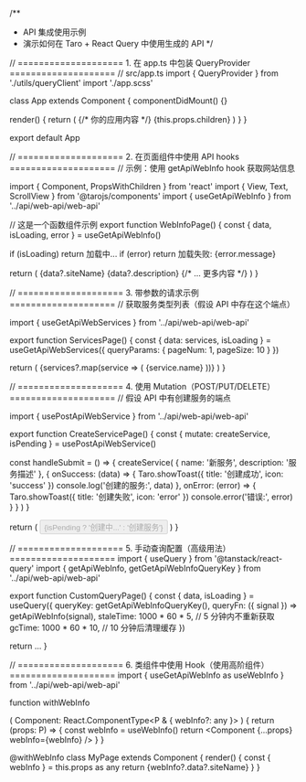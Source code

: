 /**
 * API 集成使用示例
 * 演示如何在 Taro + React Query 中使用生成的 API
 */

// ==================== 1. 在 app.ts 中包装 QueryProvider ====================
// src/app.ts
import { QueryProvider } from './utils/queryClient'
import './app.scss'

class App extends Component<PropsWithChildren> {
  componentDidMount() {}

  render() {
    return (
      <QueryProvider>
        {/* 你的应用内容 */}
        {this.props.children}
      </QueryProvider>
    )
  }
}

export default App

// ==================== 2. 在页面组件中使用 API hooks ====================
// 示例：使用 getApiWebInfo hook 获取网站信息

import { Component, PropsWithChildren } from 'react'
import { View, Text, ScrollView } from '@tarojs/components'
import { useGetApiWebInfo } from '../api/web-api/web-api'

// 这是一个函数组件示例
export function WebInfoPage() {
  const { data, isLoading, error } = useGetApiWebInfo()

  if (isLoading) return <Text>加载中...</Text>
  if (error) return <Text>加载失败: {error.message}</Text>

  return (
    <View className='web-info-page'>
      <Text className='title'>{data?.siteName}</Text>
      <Text className='description'>{data?.description}</Text>
      {/* ... 更多内容 */}
    </View>
  )
}

// ==================== 3. 带参数的请求示例 ====================
// 获取服务类型列表（假设 API 中存在这个端点）

import { useGetApiWebServices } from '../api/web-api/web-api'

export function ServicesPage() {
  const { data: services, isLoading } = useGetApiWebServices({
    queryParams: {
      pageNum: 1,
      pageSize: 10
    }
  })

  return (
    <View>
      {services?.map(service => (
        <View key={service.id} className='service-item'>
          <Text>{service.name}</Text>
        </View>
      ))}
    </View>
  )
}

// ==================== 4. 使用 Mutation（POST/PUT/DELETE） ====================
// 假设 API 中有创建服务的端点

import { usePostApiWebService } from '../api/web-api/web-api'

export function CreateServicePage() {
  const { mutate: createService, isPending } = usePostApiWebService()

  const handleSubmit = () => {
    createService(
      {
        name: '新服务',
        description: '服务描述'
      },
      {
        onSuccess: (data) => {
          Taro.showToast({
            title: '创建成功',
            icon: 'success'
          })
          console.log('创建的服务:', data)
        },
        onError: (error) => {
          Taro.showToast({
            title: '创建失败',
            icon: 'error'
          })
          console.error('错误:', error)
        }
      }
    )
  }

  return (
    <View>
      <Button onClick={handleSubmit} disabled={isPending}>
        {isPending ? '创建中...' : '创建服务'}
      </Button>
    </View>
  )
}

// ==================== 5. 手动查询配置（高级用法） ====================
import { useQuery } from '@tanstack/react-query'
import { getApiWebInfo, getGetApiWebInfoQueryKey } from '../api/web-api/web-api'

export function CustomQueryPage() {
  const { data, isLoading } = useQuery({
    queryKey: getGetApiWebInfoQueryKey(),
    queryFn: ({ signal }) => getApiWebInfo(signal),
    staleTime: 1000 * 60 * 5, // 5 分钟内不重新获取
    gcTime: 1000 * 60 * 10, // 10 分钟后清理缓存
  })

  return <View>...</View>
}

// ==================== 6. 类组件中使用 Hook（使用高阶组件） ====================
import { useGetApiWebInfo as useWebInfo } from '../api/web-api/web-api'

function withWebInfo<P extends object>(
  Component: React.ComponentType<P & { webInfo?: any }>
) {
  return (props: P) => {
    const webInfo = useWebInfo()
    return <Component {...props} webInfo={webInfo} />
  }
}

@withWebInfo
class MyPage extends Component<PropsWithChildren> {
  render() {
    const { webInfo } = this.props as any
    return <View>{webInfo?.data?.siteName}</View>
  }
}
